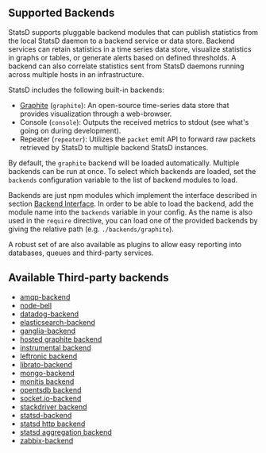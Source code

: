 Supported Backends
------------------

StatsD supports pluggable backend modules that can publish
statistics from the local StatsD daemon to a backend service or data
store. Backend services can retain statistics in a time series data store,
visualize statistics in graphs or tables, or generate alerts based on
defined thresholds. A backend can also correlate statistics sent from StatsD
daemons running across multiple hosts in an infrastructure.

StatsD includes the following built-in backends:

* [Graphite][graphite] (`graphite`): An open-source
  time-series data store that provides visualization through a web-browser.
* Console (`console`): Outputs the received
  metrics to stdout (see what's going on during development).
* Repeater (`repeater`): Utilizes the `packet` emit API to
  forward raw packets retrieved by StatsD to multiple backend StatsD instances.

By default, the `graphite` backend will be loaded automatically. Multiple
backends can be run at once. To select which backends are loaded, set
the `backends` configuration variable to the list of backend modules to load.

Backends are just npm modules which implement the interface described in
section [Backend Interface](./backend_interface.md). In order to be able to load the backend, add the
module name into the `backends` variable in your config. As the name is also
used in the `require` directive, you can load one of the provided backends by
giving the relative path (e.g. `./backends/graphite`).

A robust set of are also available as plugins to allow easy reporting into databases,
queues and third-party services.

## Available Third-party backends
- [amqp-backend](https://github.com/mrtazz/statsd-amqp-backend)
- [node-bell](https://github.com/eleme/node-bell)
- [datadog-backend](https://github.com/DataDog/statsd-datadog-backend)
- [elasticsearch-backend](https://github.com/markkimsal/statsd-elasticsearch-backend)
- [ganglia-backend](https://github.com/jbuchbinder/statsd-ganglia-backend)
- [hosted graphite backend](https://github.com/hostedgraphite/statsdplugin)
- [instrumental backend](https://github.com/collectiveidea/statsd-instrumental-backend)
- [leftronic backend](https://github.com/sreuter/statsd-leftronic-backend)
- [librato-backend](https://github.com/librato/statsd-librato-backend)
- [mongo-backend](https://github.com/dynmeth/mongo-statsd-backend)
- [monitis backend](https://github.com/jeremiahshirk/statsd-monitis-backend)
- [opentsdb backend](https://github.com/emurphy/statsd-opentsdb-backend)
- [socket.io-backend](https://github.com/Chatham/statsd-socket.io)
- [stackdriver backend](https://github.com/Stackdriver/stackdriver-statsd-backend)
- [statsd-backend](https://github.com/dynmeth/statsd-backend)
- [statsd http backend](https://github.com/bmhatfield/statsd-http-backend)
- [statsd aggregation backend](https://github.com/wanelo/gossip_girl)
- [zabbix-backend](https://github.com/parkerd/statsd-zabbix-backend)

[graphite]: http://graphite.wikidot.com

